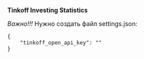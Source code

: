 **Tinkoff Investing Statistics**

*Важно!!!*
Нужно создать файл settings.json:
```
{
    "tinkoff_open_api_key": ""
}
```